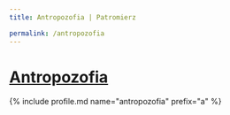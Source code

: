 ```yaml
---
title: Antropozofia | Patromierz

permalink: /antropozofia
---
```


# [Antropozofia](https://patronite.pl/antropozofia)

{% include profile.md name="antropozofia" prefix="a" %}
